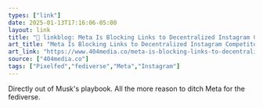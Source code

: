 ```yaml
---
types: ["link"]
date: 2025-01-13T17:16:06-05:00
layout: link
title: "🔗 linkblog: Meta Is Blocking Links to Decentralized Instagram Competitor Pixelfed'"
art_title: "Meta Is Blocking Links to Decentralized Instagram Competitor Pixelfed"
art_link: "https://www.404media.co/meta-is-blocking-links-to-decentralized-instagram-competitor-pixelfed/"
source: ["404media.co"]
tags: ["Pixelfed","fediverse","Meta","Instagram"]
---
```

Directly out of Musk's playbook. All the more reason to ditch Meta for the fediverse.
